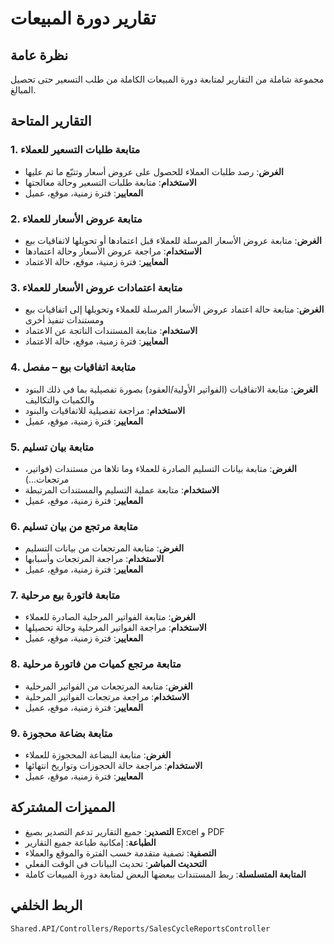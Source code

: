 # تقارير دورة المبيعات

## نظرة عامة
مجموعة شاملة من التقارير لمتابعة دورة المبيعات الكاملة من طلب التسعير حتى تحصيل المبالغ.

## التقارير المتاحة

### 1. متابعة طلبات التسعير للعملاء
- **الغرض**: رصد طلبات العملاء للحصول على عروض أسعار وتتبّع ما تم عليها
- **الاستخدام**: متابعة طلبات التسعير وحالة معالجتها
- **المعايير**: فترة زمنية، موقع، عميل

### 2. متابعة عروض الأسعار للعملاء
- **الغرض**: متابعة عروض الأسعار المرسلة للعملاء قبل اعتمادها أو تحويلها لاتفاقيات بيع
- **الاستخدام**: مراجعة عروض الأسعار وحالة اعتمادها
- **المعايير**: فترة زمنية، موقع، حالة الاعتماد

### 3. متابعة اعتمادات عروض الأسعار للعملاء
- **الغرض**: متابعة حالة اعتماد عروض الأسعار المرسلة للعملاء وتحويلها إلى اتفاقيات بيع ومستندات تنفيذ أخرى
- **الاستخدام**: متابعة المستندات الناتجة عن الاعتماد
- **المعايير**: فترة زمنية، موقع، حالة الاعتماد

### 4. متابعة اتفاقيات بيع – مفصل
- **الغرض**: متابعة الاتفاقيات (الفواتير الأولية/العقود) بصورة تفصيلية بما في ذلك البنود والكميات والتكاليف
- **الاستخدام**: مراجعة تفصيلية للاتفاقيات والبنود
- **المعايير**: فترة زمنية، موقع، عميل

### 5. متابعة بيان تسليم
- **الغرض**: متابعة بيانات التسليم الصادرة للعملاء وما تلاها من مستندات (فواتير، مرتجعات...)
- **الاستخدام**: متابعة عملية التسليم والمستندات المرتبطة
- **المعايير**: فترة زمنية، موقع، عميل

### 6. متابعة مرتجع من بيان تسليم
- **الغرض**: متابعة المرتجعات من بيانات التسليم
- **الاستخدام**: مراجعة المرتجعات وأسبابها
- **المعايير**: فترة زمنية، موقع، عميل

### 7. متابعة فاتورة بيع مرحلية
- **الغرض**: متابعة الفواتير المرحلية الصادرة للعملاء
- **الاستخدام**: مراجعة الفواتير المرحلية وحالة تحصيلها
- **المعايير**: فترة زمنية، موقع، عميل

### 8. متابعة مرتجع كميات من فاتورة مرحلية
- **الغرض**: متابعة المرتجعات من الفواتير المرحلية
- **الاستخدام**: مراجعة مرتجعات الفواتير المرحلية
- **المعايير**: فترة زمنية، موقع، عميل

### 9. متابعة بضاعة محجوزة
- **الغرض**: متابعة البضاعة المحجوزة للعملاء
- **الاستخدام**: مراجعة حالة الحجوزات وتواريخ انتهائها
- **المعايير**: فترة زمنية، موقع، عميل

## المميزات المشتركة
- **التصدير**: جميع التقارير تدعم التصدير بصيغ Excel و PDF
- **الطباعة**: إمكانية طباعة جميع التقارير
- **التصفية**: تصفية متقدمة حسب الفترة والموقع والعملاء
- **التحديث المباشر**: تحديث البيانات في الوقت الفعلي
- **المتابعة المتسلسلة**: ربط المستندات ببعضها البعض لمتابعة دورة المبيعات كاملة

## الربط الخلفي
`Shared.API/Controllers/Reports/SalesCycleReportsController`
